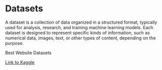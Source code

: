 # Datasets

A dataset is a collection of data organized in a structured format, typically used for analysis, research, and training machine learning models. Each dataset is designed to represent specific kinds of information, such as numerical data, images, text, or other types of content, depending on the purpose.

Best Website Datasets

[Link to Kaggle](https://www.kaggle.com/)
